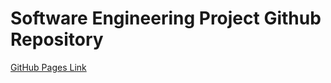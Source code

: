 # Software Engineering Project Github Repository

[GitHub Pages Link](https://geniessoft.github.io/info-page/)
